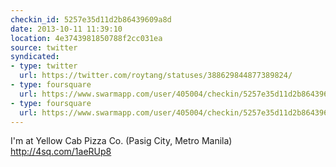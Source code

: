 ```yaml
---
checkin_id: 5257e35d11d2b86439609a8d
date: 2013-10-11 11:39:10
location: 4e3743981850788f2cc031ea
source: twitter
syndicated:
- type: twitter
  url: https://twitter.com/roytang/statuses/388629844877389824/
- type: foursquare
  url: https://www.swarmapp.com/user/405004/checkin/5257e35d11d2b86439609a8d?s=RRQcl32p7OuxHxatUhiNX6eMN8k&ref=tw
- type: foursquare
  url: https://www.swarmapp.com/user/405004/checkin/5257e35d11d2b86439609a8d?s=RRQcl32p7OuxHxatUhiNX6eMN8k&ref=tw
---
```


I'm at Yellow Cab Pizza Co. (Pasig City, Metro Manila) http://4sq.com/1aeRUp8